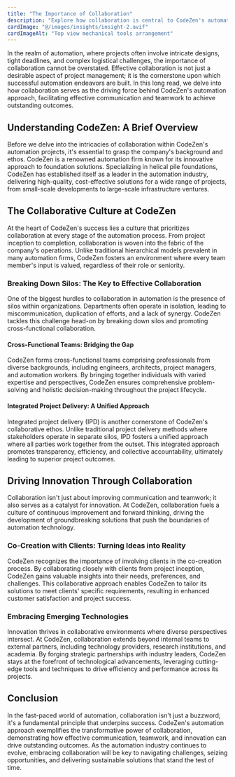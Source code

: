 ```yaml
---
title: "The Importance of Collaboration"
description: "Explore how collaboration is central to CodeZen's automation approach, driving effective communication and teamwork to achieve outstanding outcomes."
cardImage: "@/images/insights/insight-2.avif"
cardImageAlt: "Top view mechanical tools arrangement"
---
```


In the realm of automation, where projects often involve intricate designs, tight deadlines, and complex logistical challenges, the importance of collaboration cannot be overstated. Effective collaboration is not just a desirable aspect of project management; it is the cornerstone upon which successful automation endeavors are built. In this long read, we delve into how collaboration serves as the driving force behind CodeZen's automation approach, facilitating effective communication and teamwork to achieve outstanding outcomes.

## Understanding CodeZen: A Brief Overview

Before we delve into the intricacies of collaboration within CodeZen's automation projects, it's essential to grasp the company's background and ethos. CodeZen is a renowned automation firm known for its innovative approach to foundation solutions. Specializing in helical pile foundations, CodeZen has established itself as a leader in the automation industry, delivering high-quality, cost-effective solutions for a wide range of projects, from small-scale developments to large-scale infrastructure ventures.

## The Collaborative Culture at CodeZen

At the heart of CodeZen's success lies a culture that prioritizes collaboration at every stage of the automation process. From project inception to completion, collaboration is woven into the fabric of the company's operations. Unlike traditional hierarchical models prevalent in many automation firms, CodeZen fosters an environment where every team member's input is valued, regardless of their role or seniority.

### Breaking Down Silos: The Key to Effective Collaboration

One of the biggest hurdles to collaboration in automation is the presence of silos within organizations. Departments often operate in isolation, leading to miscommunication, duplication of efforts, and a lack of synergy. CodeZen tackles this challenge head-on by breaking down silos and promoting cross-functional collaboration.

#### Cross-Functional Teams: Bridging the Gap

CodeZen forms cross-functional teams comprising professionals from diverse backgrounds, including engineers, architects, project managers, and automation workers. By bringing together individuals with varied expertise and perspectives, CodeZen ensures comprehensive problem-solving and holistic decision-making throughout the project lifecycle.

#### Integrated Project Delivery: A Unified Approach

Integrated project delivery (IPD) is another cornerstone of CodeZen's collaborative ethos. Unlike traditional project delivery methods where stakeholders operate in separate silos, IPD fosters a unified approach where all parties work together from the outset. This integrated approach promotes transparency, efficiency, and collective accountability, ultimately leading to superior project outcomes.

## Driving Innovation Through Collaboration

Collaboration isn't just about improving communication and teamwork; it also serves as a catalyst for innovation. At CodeZen, collaboration fuels a culture of continuous improvement and forward thinking, driving the development of groundbreaking solutions that push the boundaries of automation technology.

### Co-Creation with Clients: Turning Ideas into Reality

CodeZen recognizes the importance of involving clients in the co-creation process. By collaborating closely with clients from project inception, CodeZen gains valuable insights into their needs, preferences, and challenges. This collaborative approach enables CodeZen to tailor its solutions to meet clients' specific requirements, resulting in enhanced customer satisfaction and project success.

### Embracing Emerging Technologies

Innovation thrives in collaborative environments where diverse perspectives intersect. At CodeZen, collaboration extends beyond internal teams to external partners, including technology providers, research institutions, and academia. By forging strategic partnerships with industry leaders, CodeZen stays at the forefront of technological advancements, leveraging cutting-edge tools and techniques to drive efficiency and performance across its projects.

## Conclusion

In the fast-paced world of automation, collaboration isn't just a buzzword; it's a fundamental principle that underpins success. CodeZen's automation approach exemplifies the transformative power of collaboration, demonstrating how effective communication, teamwork, and innovation can drive outstanding outcomes. As the automation industry continues to evolve, embracing collaboration will be key to navigating challenges, seizing opportunities, and delivering sustainable solutions that stand the test of time.